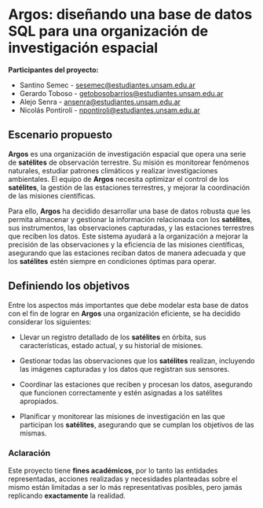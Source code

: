 # Argos: diseñando una base de datos SQL para una organización de investigación espacial

**Participantes del proyecto:**

* Santino Semec - sesemec@estudiantes.unsam.edu.ar
* Gerardo Toboso - getobosobarrios@estudiantes.unsam.edu.ar
* Alejo Senra - ansenra@estudiantes.unsam.edu.ar
* Nicolás Pontiroli - npontiroli@estudiantes.unsam.edu.ar

## Escenario propuesto

**Argos** es una organización de investigación espacial que opera una serie de **satélites** de observación terrestre. Su misión es monitorear fenómenos naturales, estudiar patrones climáticos y realizar investigaciones ambientales. El equipo de **Argos** necesita optimizar el control de los **satélites**, la gestión de las estaciones terrestres, y mejorar la coordinación de las misiones científicas.

Para ello, **Argos** ha decidido desarrollar una base de datos robusta que les permita almacenar y gestionar la información relacionada con los **satélites**, sus instrumentos, las observaciones capturadas, y las estaciones terrestres que reciben los datos. Este sistema ayudará a la organización a mejorar la precisión de las observaciones y la eficiencia de las misiones científicas, asegurando que las estaciones reciban datos de manera adecuada y que los **satélites** estén siempre en condiciones óptimas para operar.

## Definiendo los objetivos

Entre los aspectos más importantes que debe modelar esta base de datos con el fin de lograr en **Argos** una organización eficiente,
se ha decidido considerar los siguientes:

* Llevar un registro detallado de los **satélites** en órbita, sus características, estado actual, y su historial de misiones.

* Gestionar todas las observaciones que los **satélites** realizan, incluyendo las imágenes capturadas y los datos que registran sus sensores.

* Coordinar las estaciones que reciben y procesan los datos, asegurando que funcionen correctamente y estén asignadas a los satélites apropiados.

* Planificar y monitorear las misiones de investigación en las que participan los **satélites**, asegurando que se cumplan los objetivos de las mismas.


### Aclaración

Este proyecto tiene **fines académicos**, por lo tanto las entidades representadas, acciones realizadas y necesidades planteadas sobre el mismo
están limitadas a ser lo más representativas posibles, pero jamás replicando **exactamente** la realidad.

